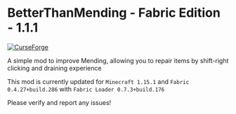 BetterThanMending - Fabric Edition - 1.1.1
=========
[![ CurseForge](http://cf.way2muchnoise.eu/264738.svg)](https://minecraft.curseforge.com/projects/better-than-mending)

A simple mod to improve Mending, allowing you to repair items by shift-right clicking and draining experience

This mod is currently updated for `Minecraft 1.15.1` and `Fabric 0.4.27+build.286` with `Fabric Loader 0.7.3+build.176`

Please verify and report any issues!
